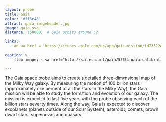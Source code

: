 ```yaml
---
layout: probe
title: Gaia
color: '#ff6e48'
attract: gaia_imageheader.jpg
image: gaia.svg
distance: 1500000  # Gaia orbits around L2

links:
  - an <a href = "https://itunes.apple.com/us/app/gaia-mission/id735128015?mt=8">iPhone app</a> to receive updates on the mission

caption: >
    (top image: a <a href="http://sci.esa.int/gaia/53654-gaia-calibration-image/">test image</a> taken by Gaia of a star cluster in the Large Magellanic Cloud, ESA/DPAC/Airbus DS)

---
```

The Gaia space probe aims to create a detailed three-dimensional map of the Milky Way galaxy. By measuring the motion of 100 billion stars (approximately one percent of all the stars in the Milky Way), the Gaia mission will be able to study the formation and evolution of our galaxy. The mission is expected to last five years with the probe observing each of the billion stars seventy times. Along the way, Gaia is expected to discover exoplanets (planets outside of our Solar System), asteroids, comets, brown dwarf stars, supernovas and quasars.



